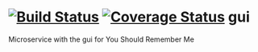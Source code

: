 [![Build Status](https://travis-ci.org/microhackaton/gui.svg?branch=master)](https://travis-ci.org/microhackaton/gui)
[![Coverage Status](https://coveralls.io/repos/microhackaton/gui/badge.png)](https://coveralls.io/r/microhackaton/gui)
gui
=================

Microservice with the gui for You Should Remember Me
